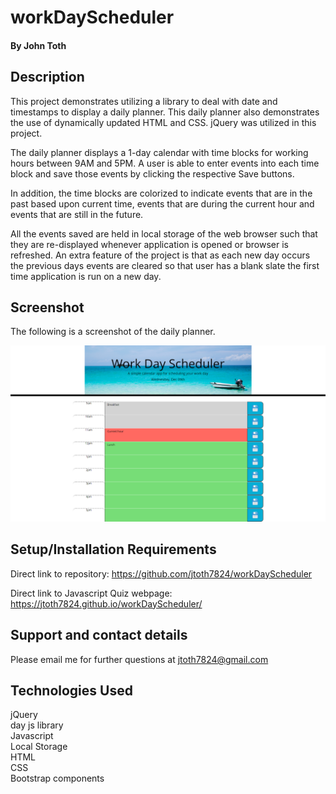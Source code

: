# workDayScheduler

#### By John Toth

## Description

This project demonstrates utilizing a library to deal with date and timestamps to display a daily planner.  This daily planner also demonstrates the use
of dynamically updated HTML and CSS. jQuery was utilized in this project.

The daily planner displays a 1-day calendar with time blocks for working hours between 9AM and 5PM.  A user is able to enter events into each time block and save those events by clicking the respective Save buttons.

In addition, the time blocks are colorized to indicate events that are in the past based upon current time, events that are during the current hour and events that are still in the future.  

All the events saved are held in local storage of the web browser such that they are re-displayed whenever application is opened or browser is refreshed.  An extra feature of the project is that as each new day occurs the previous days events are cleared so that user has a blank slate the first time application is run on a new day.

## Screenshot

The following is a screenshot of the daily planner.

<p align="center">
  <img src="./assets/images/DailyPlanner.png" alt="Daily Planner screenshot">
</p>

## Setup/Installation Requirements

Direct link to repository:  https://github.com/jtoth7824/workDayScheduler

Direct link to Javascript Quiz webpage:  https://jtoth7824.github.io/workDayScheduler/

## Support and contact details

Please email me for further questions at jtoth7824@gmail.com

## Technologies Used

<div>jQuery</div>
<div>day js library</div>
<div>Javascript</div>
<div>Local Storage</div>
<div>HTML</div>
<div>CSS</div>
<div>Bootstrap components</div>